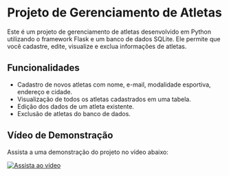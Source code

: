 # Projeto de Gerenciamento de Atletas

Este é um projeto de gerenciamento de atletas desenvolvido em Python utilizando o framework Flask e um banco de dados SQLite. Ele permite que você cadastre, edite, visualize e exclua informações de atletas.

## Funcionalidades

- Cadastro de novos atletas com nome, e-mail, modalidade esportiva, endereço e cidade.
- Visualização de todos os atletas cadastrados em uma tabela.
- Edição dos dados de um atleta existente.
- Exclusão de atletas do banco de dados.


## Vídeo de Demonstração

Assista a uma demonstração do projeto no vídeo abaixo:

[![Assista ao vídeo](https://img.youtube.com/vi/EzUm9a0QbhE/0.jpg)](https://youtu.be/EzUm9a0QbhE)
